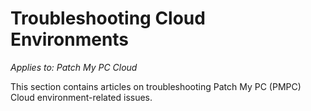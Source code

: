# Troubleshooting Cloud Environments

_Applies to: Patch My PC Cloud_

This section contains articles on troubleshooting Patch My PC (PMPC) Cloud environment-related issues.